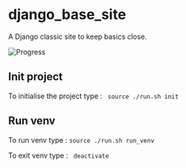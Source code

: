 # django_base_site

A Django classic site to keep basics close.

![Progress](https://progress-bar.dev/05/?title=progress)

## Init project 
To initialise the project type :
``` source ./run.sh init```

## Run venv
To run venv type : 
```source ./run.sh run_venv```

To exit venv type : 
``` deactivate```